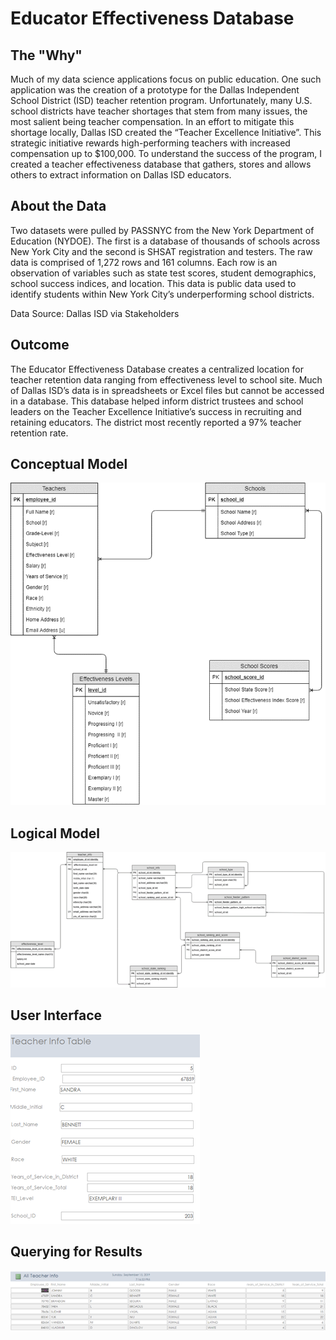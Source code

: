 # Educator Effectiveness Database

## The "Why"
Much of my data science applications focus on public education. One such application was the creation of a prototype for the Dallas Independent School District (ISD) teacher retention program. Unfortunately, many U.S. school districts have teacher shortages that stem from many issues, the most salient being teacher compensation. In an effort to mitigate this shortage locally, Dallas ISD created the “Teacher Excellence Initiative”. This strategic initiative rewards high-performing teachers with increased compensation up to $100,000. To understand the success of the program, I created a teacher effectiveness database that gathers, stores and allows others to extract information on Dallas ISD educators. 

## About the Data 
Two datasets were pulled by PASSNYC from the New York Department of Education (NYDOE). The first is a database of thousands of schools across New York City and the second is SHSAT registration and testers. The raw data is comprised of 1,272 rows and 161 columns. Each row is an observation of variables such as state test scores, student demographics, school success indices, and location. This data is public data used to identify students within New York City’s underperforming school districts. 

Data Source: Dallas ISD via Stakeholders

## Outcome 
The Educator Effectiveness Database creates a centralized location for teacher retention data ranging from effectiveness level to school site. Much of Dallas ISD’s data is in spreadsheets or Excel files but cannot be accessed in a database. This database helped inform district trustees and school leaders on the Teacher Excellence Initiative’s success in recruiting and retaining educators. The district most recently reported a 97% teacher retention rate. 

## Conceptual Model
![](https://github.com/vladimir-dinolov/educator_effectiveness_db/blob/main/Picture1.png)

## Logical Model
![](https://github.com/vladimir-dinolov/educator_effectiveness_db/blob/main/Picture5.png)

## User Interface 
![](https://github.com/vladimir-dinolov/educator_effectiveness_db/blob/main/Picture3.png)

## Querying for Results
![](https://github.com/vladimir-dinolov/educator_effectiveness_db/blob/main/Picture4.png)
